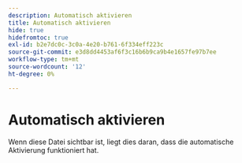 ```yaml
---
description: Automatisch aktivieren
title: Automatisch aktivieren
hide: true
hidefromtoc: true
exl-id: b2e7dc0c-3c0a-4e20-b761-6f334eff223c
source-git-commit: e3d8dd4453af6f3c16b6b9ca9b4e1657fe97b7ee
workflow-type: tm+mt
source-wordcount: '12'
ht-degree: 0%

---
```


# Automatisch aktivieren

Wenn diese Datei sichtbar ist, liegt dies daran, dass die automatische Aktivierung funktioniert hat.
